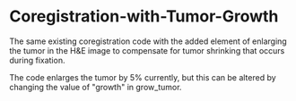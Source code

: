 # Coregistration-with-Tumor-Growth
The same existing coregistration code with the added element of enlarging the tumor in the H&E image to compensate for tumor shrinking that occurs during fixation. 

The code enlarges the tumor by 5% currently, but this can be altered by changing the value of "growth" in grow_tumor. 
